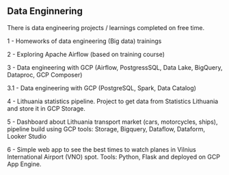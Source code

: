 ## Data Enginnering
There is data engineering projects / learnings completed on free time.

1 - Homeworks of data engineering (Big data) trainings

2 - Exploring Apache Airflow (based on training course)

3 - Data engineering with GCP (Airflow, PostgressSQL, Data Lake, BigQuery, Dataproc, GCP Composer)

3.1 - Data engineering with GCP (PostgreSQL, Spark, Data Catalog)

4 - Lithuania statistics pipeline. Project to get data from Statistics Lithuania and store it in GCP Storage.

5 - Dashboard about Lithuania transport market (cars, motorcycles, ships), pipeline build using GCP tools: Storage, Bigquery, Dataflow, Dataform, Looker Studio

6 - Simple web app to see the best times to watch planes in Vilnius International Airport (VNO) spot. Tools: Python, Flask and deployed on GCP App Engine.